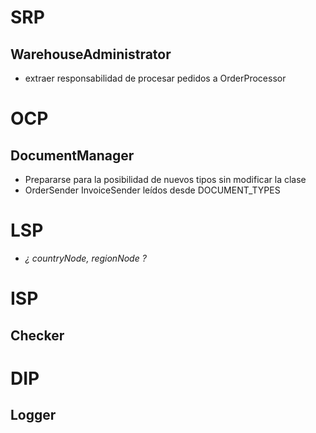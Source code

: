 # SRP

## WarehouseAdministrator

- extraer responsabilidad de procesar pedidos a OrderProcessor

# OCP

## DocumentManager

- Prepararse para la posibilidad de nuevos tipos sin modificar la clase
- OrderSender InvoiceSender leídos desde DOCUMENT_TYPES

# LSP

- _¿ countryNode, regionNode ?_

##

# ISP

## Checker

# DIP

## Logger